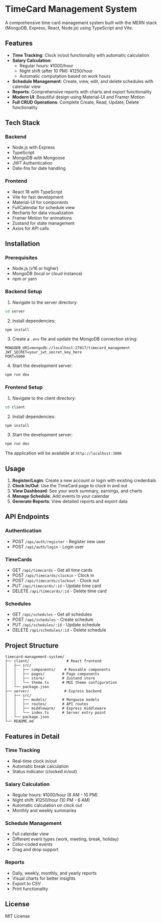 # TimeCard Management System

A comprehensive time card management system built with the MERN stack (MongoDB, Express, React, Node.js) using TypeScript and Vite.

## Features

- **Time Tracking**: Clock in/out functionality with automatic calculation
- **Salary Calculation**: 
  - Regular hours: ¥1000/hour
  - Night shift (after 10 PM): ¥1250/hour
  - Automatic computation based on work hours
- **Schedule Management**: Create, view, edit, and delete schedules with calendar view
- **Reports**: Comprehensive reports with charts and export functionality
- **Modern UI**: Beautiful design using Material-UI and Framer Motion
- **Full CRUD Operations**: Complete Create, Read, Update, Delete functionality

## Tech Stack

### Backend
- Node.js with Express
- TypeScript
- MongoDB with Mongoose
- JWT Authentication
- Date-fns for date handling

### Frontend
- React 18 with TypeScript
- Vite for fast development
- Material-UI for components
- FullCalendar for schedule view
- Recharts for data visualization
- Framer Motion for animations
- Zustand for state management
- Axios for API calls

## Installation

### Prerequisites
- Node.js (v16 or higher)
- MongoDB (local or cloud instance)
- npm or yarn

### Backend Setup

1. Navigate to the server directory:
```bash
cd server
```

2. Install dependencies:
```bash
npm install
```

3. Create a `.env` file and update the MongoDB connection string:
```env
MONGODB_URI=mongodb://localhost:27017/timecard_management
JWT_SECRET=your_jwt_secret_key_here
PORT=5000
```

4. Start the development server:
```bash
npm run dev
```

### Frontend Setup

1. Navigate to the client directory:
```bash
cd client
```

2. Install dependencies:
```bash
npm install
```

3. Start the development server:
```bash
npm run dev
```

The application will be available at `http://localhost:3000`

## Usage

1. **Register/Login**: Create a new account or login with existing credentials
2. **Clock In/Out**: Use the TimeCard page to clock in and out
3. **View Dashboard**: See your work summary, earnings, and charts
4. **Manage Schedule**: Add events to your calendar
5. **Generate Reports**: View detailed reports and export data

## API Endpoints

### Authentication
- POST `/api/auth/register` - Register new user
- POST `/api/auth/login` - Login user

### TimeCards
- GET `/api/timecards` - Get all time cards
- POST `/api/timecards/clockin` - Clock in
- POST `/api/timecards/clockout` - Clock out
- PUT `/api/timecards/:id` - Update time card
- DELETE `/api/timecards/:id` - Delete time card

### Schedules
- GET `/api/schedules` - Get all schedules
- POST `/api/schedules` - Create schedule
- PUT `/api/schedules/:id` - Update schedule
- DELETE `/api/schedules/:id` - Delete schedule

## Project Structure

```
timecard-management-system/
├── client/                 # React frontend
│   ├── src/
│   │   ├── components/    # Reusable components
│   │   ├── pages/        # Page components
│   │   ├── store/        # Zustand store
│   │   └── theme.ts      # MUI theme configuration
│   └── package.json
├── server/                # Express backend
│   ├── src/
│   │   ├── models/       # Mongoose models
│   │   ├── routes/       # API routes
│   │   ├── middleware/   # Express middleware
│   │   └── index.ts      # Server entry point
│   └── package.json
└── README.md
```

## Features in Detail

### Time Tracking
- Real-time clock in/out
- Automatic break calculation
- Status indicator (clocked in/out)

### Salary Calculation
- Regular hours: ¥1000/hour (6 AM - 10 PM)
- Night shift: ¥1250/hour (10 PM - 6 AM)
- Automatic calculation on clock out
- Monthly and weekly summaries

### Schedule Management
- Full calendar view
- Different event types (work, meeting, break, holiday)
- Color-coded events
- Drag and drop support

### Reports
- Daily, weekly, monthly, and yearly reports
- Visual charts for better insights
- Export to CSV
- Print functionality

## License

MIT License
